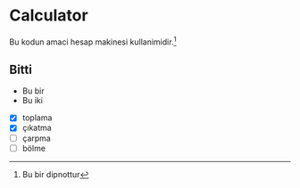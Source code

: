 # Calculator

Bu kodun amaci hesap makinesi kullanimidir.[^1]

## Bitti
- Bu bir
- Bu iki

- [x] toplama
- [x] çıkatma
- [ ] çarpma
- [ ] bölme 

[^1]: Bu bir dipnottur